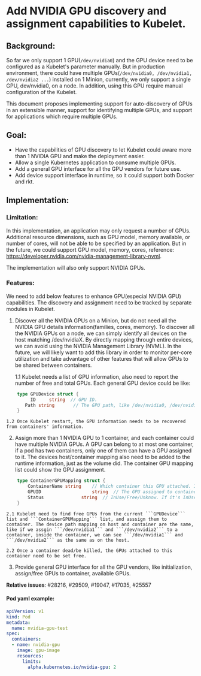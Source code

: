 # Add NVIDIA GPU discovery and assignment capabilities to Kubelet.

## Background:

So far we only support 1 GPU(```/dev/nvidia0```) and the GPU device need to be configured as a Kubelet's parameter manually. But in production environment, there could have multiple GPUs(```/dev/nvidia0, /dev/nvidia1, /dev/nvidia2 ...```) installed on 1 Minion, currently, we only support a single GPU, dev/nvidia0, on a node. In addition, using this GPU require manual configuration of the Kubelet.

This document proposes implementing support for auto-discovery of GPUs in an extensible manner, support for identifying multiple GPUs, and support for applications which require multiple GPUs.


## Goal:

 - Have the capabilities of GPU discovery to let Kubelet could aware more than 1 NVIDIA GPU and make the deployment easier.
 - Allow a single Kubernetes application to consume multiple GPUs.
 - Add a general GPU interface for all the GPU vendors for future use.
 - Add device support interface in runtime, so it could support both Docker and rkt.


## Implementation:

### Limitation:

In this implementation, an application may only request a number of GPUs. Additional resource dimensions, such as GPU model, memory available, or number of cores, will not be able to be specified by an application. But in the future, we could support GPU model, memory, cores, reference: https://developer.nvidia.com/nvidia-management-library-nvml.

The implementation will also only support NVIDIA GPUs.

### Features:

We need to add below features to enhance GPU(especial NVIDIA GPU) capabilities. The discovery and assignment need to be tracked by separate modules in Kubelet.

 1. Discover all the NVIDIA GPUs on a Minion, but do not need all the NVIDIA GPU details information(families, cores, memory). To discover all the NVIDIA GPUs on a node, we can simply identify all devices on the host matching /dev/nvidiaX. By directly mapping through entire devices, we can avoid using the NVIDIA Management Library (NVML). In the future, we will likely want to add this library in order to monitor per-core utilization and take advantage of other features that will allow GPUs to be shared between containers.
 
	1.1 Kubelet needs a list of GPU information, also need to report the number of free and total GPUs. Each general GPU device could be like:
```go
    type GPUDevice struct {
		 ID		string	// GPU ID.
	   Path string		 // The GPU path, like /dev/nvidia0, /dev/nvidia1, /dev/nvidia2...
    }
```

	1.2 Once Kubelet restart, the GPU information needs to be recovered from containers' imformation.

 2. Assign more than 1 NVIDIA GPU to 1 container, and each container could have multiple NVIDIA GPUs. A GPU can belong to at most one container, if a pod has two containers, only one of them can have a GPU assigned to it. The devices host/container mapping also need to be added to the runtime information, just as the volume did. The container GPU mapping list could show the GPU assignment.
	
```go
	type ContainerGPUMapping struct {
		ContainerName string	// Which container this GPU attached. If it's NULL, the status can't be Free.
		GPUID					string	// The GPU assigned to container.
		Status				string	// InUse/Free/Unknow. If it's InUse, must has a container name.
	}
```
  
	2.1 Kubelet need to find free GPUs from the current ```GPUDevice``` list and ```ContainerGPUMapping``` list, and asssign them to container. The device path mapping on host and container are the same, like if we assgin ```/dev/nvidia1``` and ```/dev/nvidia2``` to a container, inside the container, we can see ```/dev/nvidia1``` and ```/dev/nvidia2``` as the same as on the host.
  
	2.2 Once a container dead/be killed, the GPUs attached to this container need to be set free.

 3. Provide general GPU interface for all the GPU vendors, like initialization, assign/free GPUs to container, available GPUs.


**Relative issues**: #28216, #29509, #19047, #17035, #25557

#### Pod yaml example:

```yaml
apiVersion: v1
kind: Pod
metadata:
  name: nvidia-gpu-test
spec:
  containers:
  - name: nvidia-gpu
    image: gpu-image
    resources:
      limits:
        alpha.kubernetes.io/nvidia-gpu: 2
```

